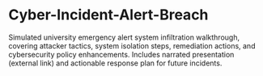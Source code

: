 # Cyber-Incident-Alert-Breach
Simulated university emergency alert system infiltration walkthrough, covering attacker tactics, system isolation steps, remediation actions, and cybersecurity policy enhancements. Includes narrated presentation (external link) and actionable response plan for future incidents.
